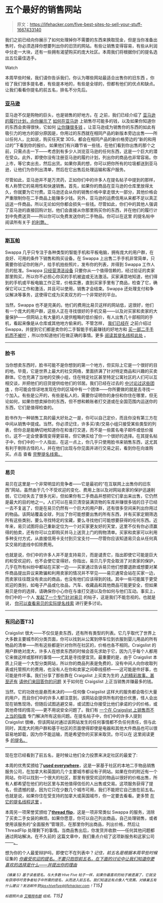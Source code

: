 # 五个最好的销售网站

> 原文：<https://lifehacker.com/five-best-sites-to-sell-your-stuff-1667433140>

我们之前已经向你展示了如何处理掉你不需要的东西来换取现金，但是当你准备出售时，你必须选择你想要列出你的旧货的网站。有些让销售变得容易，有些从利润中分走一大块，还有一些拥有渴望购买的庞大社区。本周我们将根据你们的提名选出五位最佳选手。

Watch

本周早些时候，我们请你告诉我们，你认为哪些网站最适合出售你的旧东西 。你给了我们很多提名者，有些是本地的，有些是全球的，但都有他们的优点和缺点。让我们看看你提名的前五名，排名不分先后。

### [亚马逊](http://amazon.com/?asc_campaign=InlineText&asc_refurl=https://lifehacker.com/five-best-sites-to-sell-your-stuff-1667433140&asc_source=&tag=kinjalifehackerlink-20)

亚马逊不仅是购物的巨头，也是销售的好地方。在 之前，我们已经介绍了 [亚马逊的履行计划，向你展示了](https://lifehacker.com/how-to-sell-your-excess-crap-for-cash-in-just-a-few-hou-5887412) [如何在亚马逊](http://lifehacker.com/how-to-get-the-most-money-selling-your-used-stuff-on-am-1476703887) 上销售尽可能多的钱，以及如果你知道你的东西会卖得很快，它如何 [让你赚很多钱](http://lifehacker.com/sell-your-used-junk-for-more-money-by-letting-amazon-st-1455378097) 。让亚马逊成为销售你的东西的如此有吸引力的地方的部分原因是，你用过的东西就在相同产品的新版本旁边出售——所以任何人，比如说，购买任天堂 3DS，都会在相同产品的新价格旁边的“新的和用过的”下看到你的报价。如果他们有兴趣节省一些钱，在他们看到你出售的那个之前，只需点击一下——考虑到有多少人浏览亚马逊的任何东西，这是一个巨大的潜在受众。此外，即使你没有注册亚马逊的履约计划，列出你的商品也非常容易。你上市，等它卖出去，然后出货。如果你真的想，你可以把你所有的垃圾都送到亚马逊，让他们为你列出清单，然后在它出售后处理运输和客户服务。

尽管如此，亚马逊并不是万灵药，正如你们中的许多人在提名帖子中提到的那样，有人称赞它的易用性和快速销售。首先，如果你的商品在亚马逊的仓库里放得太久，你就要为它付费。亚马逊还会从你的销售价格中拿走很大一部分，其他价格会严重限制你在二手商品上能赚多少钱。另外，亚马逊的运费信用从来都不足以真正运送一件商品，所以无论如何你都会损失一些钱。尽管如此，你们中的其他人强调了亚马逊的直接回购计划，他们会直接从你那里购买你的东西，并在他们的履行计划中免费送货——所以你可以免费发送你的二手物品。你可以在这里 的提名帖中阅读所有关于 [的利弊。](http://lifehacker.com/vote-amazon-why-direct-buy-back-amazon-will-buy-some-1666638927)

* * *

### [斯瓦帕](http://swappa.com/)

Swappa 几乎只专注于各种类型的智能手机和平板电脑，拥有庞大的用户群，在良好、可用的条件下销售和购买设备。在 Swappa 上出售二手手机非常简单，只需要你验证你的账户，给手机拍些照片，发布你的列表，并得到 Swappa 工作人员的批准。Swappa [只经营清洁设备](https://lifehacker.com/how-can-i-avoid-buying-a-stolen-phone-1485785360) 只要你从一个值得信赖的，经过验证的卖家那里购买，所以你不必担心你买的手机被盗或无法激活。买家满意地知道，他们得到的手机或平板电脑工作正常，价格实惠，直到买家手里有了商品，检查了它，确保它可以工作和激活，并且可以使用，销售才会结束。Swappa 还处理支付和争议解决等事务，这使得它成为买卖双方的一个非常好的平台。

当然，Swappa 也不是完美的。他们的费用比易贝这样的网站低，这很好，他们有一个庞大的用户群，这些人正在寻找很好的手机交易——以及对买家和卖家的大量保护——但网站上有大量的人提供粗略的低价报价，有人出售几十部相同的手机，看起来像是从仓库或其他地方偷来的。不管怎样， [我们已经在](https://lifehacker.com/swappa-is-a-simple-hassle-free-place-to-buy-and-sell-u-5751364) 之前介绍过 Swappa，并提到它们都是卖你的二手智能手机最赚钱的好地方和 [买一部二手手机而不被拧](http://lifehacker.com/how-to-buy-a-used-smartphone-without-getting-screwed-1560779463) ，所以你知道他们在做正确的事情。更多 [阅读其提名线程此处](http://lifehacker.com/http-swappa-com-for-selling-or-buying-used-cellpho-1666651837) 。

* * *

### 脸书

当你想卖东西时，脸书可能不是你想到的第一个地方，但实际上它是一个很好的目的地。毕竟，它是世界上最大的社交网络，里面挤满了针对特定商品和兴趣的买卖群体。它也充满了当地的交换小组，住在特定社区甚至特定公寓社区的人们可以互相交谈，并把他们的旧货提供给他们的邻居。我们已经在过去的 [中讨论过这些团体](https://lifehacker.com/sell-your-used-stuff-for-cash-on-facebook-for-hassle-fr-5983529) ，你可能会惊讶地发现在你的区域中有一个团体——你所要做的就是去寻找一个加入。有些是公开的，有些是私人的，需要你证明你的身份和你住在哪里，但无论如何，如果你想卖掉你的东西，但不想和赖账者打交道或在全国范围内运送你的东西，它们是值得检查的。

脸书作为一种销售工具的最大好处之一是，你可以自己定价，而且你没有第三方在中间从销售中提成。当然，你必须记住，许多买/卖/交易小组只接受某些类型的列表，但你总是能确切地知道你在和谁打交道，而不是一些匿名电子邮件或低价报价。这不一定会使事情变得更容易，但它确实给了你一个很好的选择。在其提名帖子中，你们中的一个人指出，在这一点上，你几乎只使用脸书来销售东西，这尤其有利于剔除古怪的人，并在他们出现与你见面并进行交易之前，看到你在向谁购买。点击 查看 [完整提名线索。](http://lifehacker.com/vote-facebook-why-honestly-i-dont-use-facebook-for-m-1666672806)

* * *

### 易贝

易贝在这里是一个非常明显的竞争者——它是最初的“在互联网上出售你的旧东西”网站，虽然由于几个不受欢迎的变化、费用上涨以及对网站卖家的保护迅速削弱，它已经失去了很多光彩，但如果你有二手商品并想把它们拿出来出售，它仍然是最大的目的地之一。人们可以在易贝清空装满货物的车库并赚很多钱的日子已经一去不复返了，但是在易贝仍然有一个巨大的用户群，还有很多空间来列出你用过的物品。该网站覆盖全球，列出了你可能想要出售的所有东西，并有买家定期筛选所有这些类别，要么寻找特定的宝藏，要么寻找他们可能想要获得的任何东西。近年来，易贝试图将自己重新定位为一个对买家更友好的天堂，这里不仅有你必须赢得的拍卖，还有你可以立即购买并马上送货上门的购物清单。买家和卖家可以利用多种支付方式，从直接信用卡支付到贝宝支付——尽管你应该知道易贝会从任何真实交易的底线中扣除费用。

也就是说，你们中的许多人并不是支持易贝，而是谴责它，指出即使它可能是巨大的和受欢迎的，也不会使它变得好。你指出，易贝几乎完全取消了对卖家的保护，几乎在所有纠纷中都站在买家一边——买家通过告诉易贝他们想要退款或想要对某件商品提出异议来欺骗和利用卖家的情况并不罕见——易贝通常会站在买家一边，而卖家往往既没有卖出的商品，也没有他们应该得到的钱。其中一些可能属于更受欢迎的类别，如电子产品或化妆品，汽车、收藏品和其他商品可能更安全，但如果易贝是你的选择，请确保你小心你在与谁打交道以及你如何与他们互动。事实上，你们中的一个人 [发起了一个专门针对易贝](http://lifehacker.com/not-ebay-they-are-so-pro-buyer-that-scammers-can-take-1666653142) 的帖子，这是我们不能忽视的。也就是说， [你可以查看易贝的实际提名线索](http://lifehacker.com/why-huge-global-reach-and-great-controls-for-selling-m-1666649796) 进行更多讨论。

* * *

### [有问必答](http://craigslist.org/)T3】

Craigslist 很大——不仅仅是卖东西，还有所有类型的列表。它几乎取代了世界上大多数主要城市的分类页面，你可以找到从公寓到停车位到衣服到婴儿用品的所有物品的清单——所有这些都是针对你所在社区的，价格也各不相同。Craigslist 的用户群绝对庞大，许多人在想卖东西的时候会首先求助于它，因为几乎每个人都用它来做这样或那样的事情——尤其是寻找便宜货。最重要的是，由于 Craigslist 本质上只是一个大型分类网站，所以你的商品列表是免费的，没有中间人向你收取列表或托管照片的费用，也没有人在你和卖家之间牵线搭桥——这可能是件好事，也可能是件坏事。我们分享了那些靠在 Craigslist 上买卖为生的 [人的精彩故事，甚至还有](https://lifehacker.com/how-i-earn-my-living-buying-and-selling-appliances-on-c-555205905) [请他们来回答你的问题](http://lifehacker.com/ask-an-expert-all-about-buying-and-selling-on-craigsli-633197024) 关于如何在 Craigslist 上正当销售并赚最多的钱。

当然，它的功效也是悬而未决的——任何像 Craigslist 这样大的服务都会吸引大量的用户，而且你们中的许多人都注意到，该网站会提供所有的低价优惠，怪人会出现在销售现场，但随后试图逃避交易，或试图让你接受比他们承诺的少的价格，或其他奇怪的情况——更不用说安全问题了。我们有 [一个在 Craigslist 上销售而不上当的指南](https://lifehacker.com/how-can-i-avoid-getting-screwed-when-selling-on-craigsl-5915608) 专门解决所有这些问题。在提名帖子中，你们中的许多人提到 Craigslist 很棒，但该网站对通过该网站发生的任何事情都不负任何责任，但与此同时，其庞大的用户群和基于社区的页面使得即使是电器和其他大件商品也可以很容易地卸载，因为你不能运输，而是希望你的买家来取货。你可以在 这里阅读更多 [的提名。](http://lifehacker.com/vote-craigslist-why-considering-everyone-uses-it-its-1666637375)

* * *

现在您已经看到了前五名，是时候让他们全力投票来决定社区的最爱了:

本周的优秀奖颁给了[**used everywhere**](http://www.usedeverywhere.com/)，这是一家基于社区的本地二手物品销售服务公司，在加拿大和英国的几个主要城市都设有子网站。如果在你的附近有一个网站，你可以找到一个很大的社区，那里有很受欢迎的物品以很好的价格出售，所有人都希望在他们的社区里与其他值得信任的人出售或交易。这项服务获得了提名，但遗憾的是，因为它只在少数几个城市可用，我们不能把它自己放在前五名。也就是说，如果你住在受支持的加拿大或英国城市，你一定要去看看。更多赞 [在它的提名线程这里](http://lifehacker.com/vote-usedeverywhere-com-why-this-site-has-taken-off-w-1666804267) 。

本周另一项荣誉奖颁给了[**thread flip**](http://threadflip.com/)，这是一项非常类似 Swappa 的服务，消除了买卖二手女装的麻烦。如果你愿意，你可以自己列出商品，自己处理销售，或者使用该服务的“全面服务”管理员，在那里你列出商品，列出价格，然后让 ThreadFlip 处理剩下的事情。当商品售出后，你发货并收款——任何其他问题都通过网站解决。在不久前的 这篇文章中，我们重点介绍了这项新服务和这家公司——[。](https://lifehacker.com/threadflip-makes-it-easy-to-buy-and-sell-gently-used-wo-1660110769)

想为你的个人最爱辩护吗，即使它不在列表中？*记住，前五名是根据本周早些时候* 征集的 [*你最受欢迎的提名。不要只抱怨前五名，在下面的讨论中让我们知道你更喜欢的选择是什么——并提出你的理由*](https://lifehacker.com/whats-the-best-site-to-sell-your-stuff-1666431106)

*<small>《蜂巢 5》基于读者提名。与大多数 Hive Five 帖子一样，如果你最喜欢的帖子被遗漏了，它就没有获得呼吁竞争者帖子中所需的提名，从而进入前五名。我们知道这有点像人气竞赛。对蜂巢五有什么建议？发送邮件至</small>*[*<small>tips+hivefive@lifehacker.com</small>*](mailto:tips+hivefive@lifehacker.com)*<small>！</small>T15】*

*<small>标题照片由</small>* [*<small>艾略特布朗</small>*](https://www.flickr.com/photos/ell-r-brown/5309486652/) *<small>组成。</small>T15】*